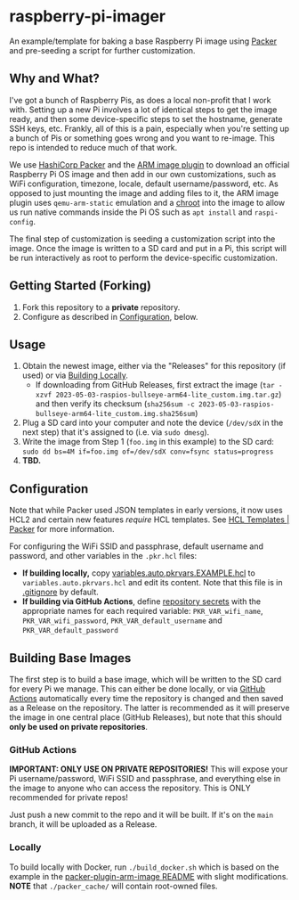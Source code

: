 # raspberry-pi-imager

An example/template for baking a base Raspberry Pi image using [Packer](https://www.packer.io/) and pre-seeding a script for further customization.

## Why and What?

I've got a bunch of Raspberry Pis, as does a local non-profit that I work with. Setting up a new Pi involves a lot of identical steps to get the image ready, and then some device-specific steps to set the hostname, generate SSH keys, etc. Frankly, all of this is a pain, especially when you're setting up a bunch of Pis or something goes wrong and you want to re-image. This repo is intended to reduce much of that work.

We use [HashiCorp Packer](https://www.packer.io/) and the [ARM image plugin](https://github.com/solo-io/packer-plugin-arm-image) to download an official Raspberry Pi OS image and then add in our own customizations, such as WiFi configuration, timezone, locale, default username/password, etc. As opposed to just mounting the image and adding files to it, the ARM image plugin uses `qemu-arm-static` emulation and a [chroot](https://en.wikipedia.org/wiki/Chroot) into the image to allow us run native commands inside the Pi OS such as `apt install` and `raspi-config`.

The final step of customization is seeding a customization script into the image. Once the image is written to a SD card and put in a Pi, this script will be run interactively as root to perform the device-specific customization.

## Getting Started (Forking)

1. Fork this repository to a **private** repository.
2. Configure as described in [Configuration](#configuration), below.

## Usage

1. Obtain the newest image, either via the "Releases" for this repository (if used) or via [Building Locally](#locally).
   * If downloading from GitHub Releases, first extract the image (`tar -xzvf 2023-05-03-raspios-bullseye-arm64-lite_custom.img.tar.gz`) and then verify its checksum (`sha256sum -c 2023-05-03-raspios-bullseye-arm64-lite_custom.img.sha256sum`)
2. Plug a SD card into your computer and note the device (``/dev/sdX`` in the next step) that it's assigned to (i.e. via `sudo dmesg`).
3. Write the image from Step 1 (``foo.img`` in this example) to the SD card: ``sudo dd bs=4M if=foo.img of=/dev/sdX conv=fsync status=progress``
4. **TBD.**

## Configuration

Note that while Packer used JSON templates in early versions, it now uses HCL2 and certain new features _require_ HCL templates. See [HCL Templates | Packer](https://developer.hashicorp.com/packer/docs/templates/hcl_templates) for more information.

For configuring the WiFi SSID and passphrase, default username and password, and other variables in the `.pkr.hcl` files:

* **If building locally,** copy [variables.auto.pkrvars.EXAMPLE.hcl](variables.auto.pkrvars.EXAMPLE.hcl) to `variables.auto.pkrvars.hcl` and edit its content. Note that this file is in [.gitignore](.gitignore) by default.
* **If building via GitHub Actions**, define [repository secrets](https://docs.github.com/en/actions/security-guides/encrypted-secrets#creating-encrypted-secrets-for-a-repository) with the appropriate names for each required variable: ``PKR_VAR_wifi_name``, ``PKR_VAR_wifi_password``, ``PKR_VAR_default_username`` and ``PKR_VAR_default_password``

## Building Base Images

The first step is to build a base image, which will be written to the SD card for every Pi we manage. This can either be done locally, or via [GitHub Actions](https://docs.github.com/en/actions) automatically every time the repository is changed and then saved as a Release on the repository. The latter is recommended as it will preserve the image in one central place (GitHub Releases), but note that this should **only be used on private repositories**.

### GitHub Actions

**IMPORTANT: ONLY USE ON PRIVATE REPOSITORIES!** This will expose your Pi username/password, WiFi SSID and passphrase, and everything else in the image to anyone who can access the repository. This is ONLY recommended for private repos!

Just push a new commit to the repo and it will be built. If it's on the `main` branch, it will be uploaded as a Release.

### Locally

To build locally with Docker, run `./build_docker.sh` which is based on the example in the [packer-plugin-arm-image README](https://github.com/solo-io/packer-plugin-arm-image#running-with-docker) with slight modifications. **NOTE** that `./packer_cache/` will contain root-owned files.
